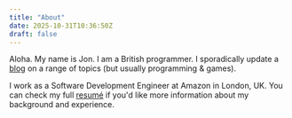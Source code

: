 ```yaml
---
title: "About"
date: 2025-10-31T10:36:50Z
draft: false
---
```


Aloha. My name is Jon. I am a British programmer. I sporadically update a [blog](/posts) on a range of topics (but usually programming & games).

I work as a Software Development Engineer at Amazon in London, UK. You can check my full [resumé](/resume) if you'd like more information about my background and experience.
